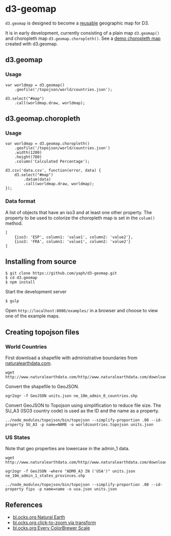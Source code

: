 # d3-geomap

`d3.geomap` is designed to become a
[reusable](http://bost.ocks.org/mike/chart/) geographic map for D3.

It is in early development, currently consisting of a plain map `d3.geomap()`
and choropleth map `d3.geomap.choropleth()`. See a [demo choropleth map](http://maps.ramiro.org/global-slavery-index/)
created with d3.geomap.

## d3.geomap

### Usage

    var worldmap = d3.geomap()
        .geofile('/topojson/world/countries.json');

    d3.select("#map")
        .call(worldmap.draw, worldmap);


## d3.geomap.choropleth

### Usage

    var worldmap = d3.geomap.choropleth()
        .geofile('/topojson/world/countries.json')
        .width(1200)
        .height(780)
        .column('Calculated Percentage');

    d3.csv('data.csv', function(error, data) {
        d3.select("#map")
            .datum(data)
            .call(worldmap.draw, worldmap);
    });

### Data format

A list of objects that have an iso3 and at least one other property. The property
to be used to colorize the choropleth map is set in the `colum()` method.

    [
        {iso3: 'ESP', column1: 'value1', column2: 'value2'},
        {iso3: 'FRA', column1: 'value1', column2: 'value2'}
    ]

## Installing from source

    $ git clone https://github.com/yaph/d3-geomap.git
    $ cd d3.geomap
    $ npm install

Start the development server

    $ gulp

Open `http://localhost:8000/examples/` in a browser and choose to view one of
the example maps.

## Creating topojson files

### World Countries

First download a shapefile with administrative boundaries from [naturalearthdata.com](http//www.naturalearthdata.com/).

    wget http://www.naturalearthdata.com/http//www.naturalearthdata.com/download/10m/cultural/ne_10m_admin_0_countries.zip

Convert the shapefile to GeoJSON.

    ogr2ogr -f GeoJSON units.json ne_10m_admin_0_countries.shp

Convert GeoJSON to Topojson using simplification to reduce file size. The SU_A3
(ISO3 country code) is used as the ID and the name as a property.

    ../node_modules/topojson/bin/topojson --simplify-proportion .08 --id-property SU_A3 -p name=NAME -o worldcountries.topojson units.json

### US States

Note that geo properties are lowercase in the admin_1 data.

    wget http://www.naturalearthdata.com/http//www.naturalearthdata.com/download/10m/cultural/ne_10m_admin_1_states_provinces.zip

    ogr2ogr -f GeoJSON -where "ADM0_A3 IN ('USA')" units.json ne_10m_admin_1_states_provinces.shp

    ../node_modules/topojson/bin/topojson --simplify-proportion .08 --id-property fips -p name=name -o usa.json units.json

## References

* [bl.ocks.org Natural Earth](http://bl.ocks.org/mbostock/4479477)
* [bl.ocks.org click-to-zoom via transform](http://bl.ocks.org/mbostock/2206590)
* [bl.ocks.org Every ColorBrewer Scale](http://bl.ocks.org/mbostock/5577023)